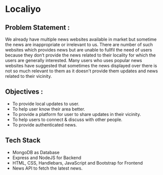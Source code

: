 # Localiyo
## Problem Statement :
We already have multiple news websites available in market but sometime the news 
are inappropriate or irrelevant to us. 
There are number of such websites which provides news but are unable to fullfil the 
need of users because they don’t provide the news related to their locality for which 
the users are generally interested.
Many users who uses popular news websites have suggested that sometimes the 
news displayed over there is not so much relevant to them as it doesn't provide 
them updates and news related to their vicinity.

## Objectives :
- To provide local updates to user.
- To help user know their area better.
- To provide a platform for user to share updates in their vicinity.
- To help users to connect & discuss with other people.
- To provide authenticated news.

## Tech Stack

- MongoDB as Database
- Express and NodeJS for Backend
- HTML, CSS, Handlebars, JavaScript and Bootstrap for Frontend
- News API to fetch the latest news.
